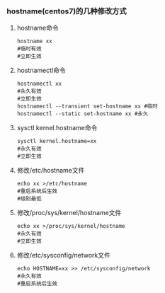 ### hostname(centos7)的几种修改方式

1. hostname命令

   ```shell
   hostname xx
   #临时有效
   #立即生效
   ```


2. hostnamectl命令

   ```shell
   hostnamectl xx
   #永久有效
   #立即生效
   hostnamectl --transient set-hostname xx #临时
   hostnamectl --static set-hostname xx #永久
   ```


3. sysctl kernel.hostname命令

   ```shell
   sysctl kernel.hostname=xx
   #永久有效
   #立即生效
   ```


4. 修改/etc/hostname文件

   ```shell
   echo xx >/etc/hostname
   #重启系统后生效
   #级别最低
   ```


5. 修改/proc/sys/kernel/hostname文件

   ```shell
   echo xx >/proc/sys/kernel/hostname
   #永久有效
   #立即生效
   ```


6. 修改/etc/sysconfig/network文件

   ```shell
   echo HOSTNAME=xx >> /etc/sysconfig/network
   #永久有效
   #重启系统后生效
   ```

   

